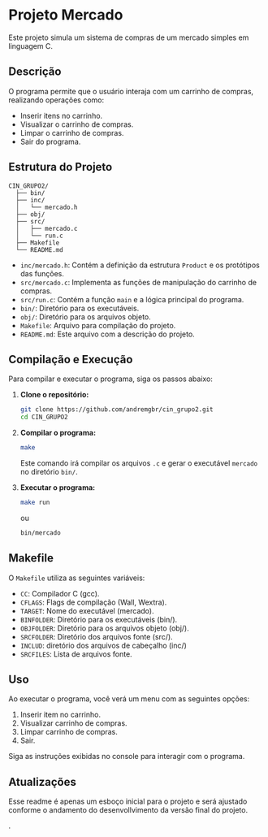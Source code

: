 # Projeto Mercado

Este projeto simula um sistema de compras de um mercado simples em linguagem C.

## Descrição

O programa permite que o usuário interaja com um carrinho de compras, realizando operações como:

* Inserir itens no carrinho.
* Visualizar o carrinho de compras.
* Limpar o carrinho de compras.
* Sair do programa.

## Estrutura do Projeto

```shell
CIN_GRUPO2/
  ├── bin/
  ├── inc/
  │   └── mercado.h
  ├── obj/
  ├── src/
  │   ├── mercado.c
  │   └── run.c
  ├── Makefile
  └── README.md
```

* `inc/mercado.h`: Contém a definição da estrutura `Product` e os protótipos das funções.
* `src/mercado.c`: Implementa as funções de manipulação do carrinho de compras.
* `src/run.c`: Contém a função `main` e a lógica principal do programa.
* `bin/`: Diretório para os executáveis.
* `obj/`: Diretório para os arquivos objeto.
* `Makefile`: Arquivo para compilação do projeto.
* `README.md`: Este arquivo com a descrição do projeto.

## Compilação e Execução

Para compilar e executar o programa, siga os passos abaixo:

1.  **Clone o repositório:**

    ```bash
    git clone https://github.com/andremgbr/cin_grupo2.git
    cd CIN_GRUPO2
    ```

2.  **Compilar o programa:**

    ```bash
    make
    ```

    Este comando irá compilar os arquivos `.c` e gerar o executável `mercado` no diretório `bin/`.

3.  **Executar o programa:**

    ```bash
    make run
    ```

    ou

    ```bash
    bin/mercado
    ```

## Makefile

O `Makefile` utiliza as seguintes variáveis:

* `CC`: Compilador C (gcc).
* `CFLAGS`: Flags de compilação (Wall, Wextra).
* `TARGET`: Nome do executável (mercado).
* `BINFOLDER`: Diretório para os executáveis (bin/).
* `OBJFOLDER`: Diretório para os arquivos objeto (obj/).
* `SRCFOLDER`: Diretório dos arquivos fonte (src/).
* `INCLUD`: diretório dos arquivos de cabeçalho (inc/)
* `SRCFILES`: Lista de arquivos fonte.

## Uso

Ao executar o programa, você verá um menu com as seguintes opções:

1.  Inserir item no carrinho.
2.  Visualizar carrinho de compras.
3.  Limpar carrinho de compras.
4.  Sair.

Siga as instruções exibidas no console para interagir com o programa.

## Atualizações

Esse readme é apenas um esboço inicial para o projeto e será ajustado conforme o andamento do desenvollvimento da versão final do projeto.

.